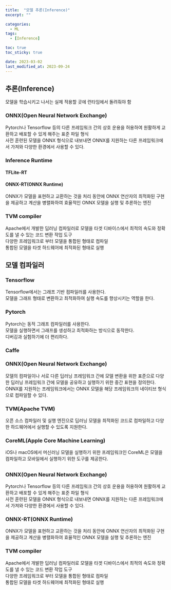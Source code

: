 ```yaml
---
title:  "모델 추론(Inference)"
excerpt: ""

categories:
  - ML
tags:
  - [Inference]

toc: true
toc_sticky: true

date: 2023-03-02
last_modified_at: 2023-09-24
---
```


## 추론(Inference)  
모델을 학습시키고 나서는 실제 적용할 곳에 
런타임에서 돌려줘야 함

### ONNX(Open Neural Network Exchange)  
Pytorch나 Tensorflow 등의 다른 프레임워크 간의 상호 운용을 허용하여 원활하게 교환하고 배포할 수 있게 해주는 표준 파일 형식  
사전 훈련된 모델을 ONNX 형식으로 내보내면 ONNX를 지원하는 다른 프레임워크에서 가져와 다양한 환경에서 사용할 수 있다.  

### Inference Runtime  
#### TFLite-RT  

#### ONNX-RT(ONNX Runtime)  
ONNX가 모델을 표현하고 교환하는 것을 처리 동안에 ONNX 연산자의 최적화된 구현을 제공하고 계산을 병렬화하여 효율적인 ONNX 모델을 실행 및 추론하는 엔진  

### TVM compiler  
Apache에서 개발한 딥러닝 컴파일러로 모델을 타겟 디바이스에서 최적의 속도와 정확도를 낼 수 있는 코드 변환 작업 도구  
다양한 프레임워크로 부터 모델을 통합된 형태로 컴파일  
통합된 모델을 타겟 하드웨어에 최적화된 형태로 실행  




## 모델 컴파일러  
### Tensorflow  
Tensorflow에서는 그래프 기반 컴파일러를 사용한다.  
모델을 그래프 형태로 변환하고 최적화하여 실행 속도를 향상시키는 역할을 한다.  

### Pytorch  
Pytorch는 동적 그래프 컴파일러를 사용한다.  
모델을 실행하면서 그래프를 생성하고 최적화하는 방식으로 동작한다.  
디버깅과 실험하기에 더 편리하다.  

### Caffe  


### ONNX(Open Neural Network Exchange)  
모델의 컴파일이나 서로 다른 딥러닝 프레임워크 간에 모델 변환을 위한 표준으로 다양한 딥러닝 프레임워크 간에 모델을 공유하고 실행하기 위한 중간 표현을 정의한다.  
ONNX를 지원하는 프레임워크에서는 ONNX 모델을 해당 프레임워크의 네이티브 형식으로 컴파일할 수 있다.  

### TVM(Apache TVM)  
오픈 소스 컴파일러 및 실행 엔진으로 딥러닝 모델을 최적화된 코드로 컴파일하고 다양한 하드웨어에서 실행할 수 있도록 지원한다.  

### CoreML(Apple Core Machine Learning)  
iOS나 macOS에서 머신러닝 모델을 실행하기 위한 프레임워크인 CoreML은 모델을 컴파일하고 모바일에서 실행하기 위한 도구를 제공한다.  

## 
### ONNX(Open Neural Network Exchange)  
Pytorch나 Tensorflow 등의 다른 프레임워크 간의 상호 운용을 허용하여 원활하게 교환하고 배포할 수 있게 해주는 표준 파일 형식  
사전 훈련된 모델을 ONNX 형식으로 내보내면 ONNX를 지원하는 다른 프레임워크에서 가져와 다양한 환경에서 사용할 수 있다.  

### ONNX-RT(ONNX Runtime)  
ONNX가 모델을 표현하고 교환하는 것을 처리 동안에 ONNX 연산자의 최적화된 구현을 제공하고 계산을 병렬화하여 효율적인 ONNX 모델을 실행 및 추론하는 엔진  

### TVM compiler  
Apache에서 개발한 딥러닝 컴파일러로 모델을 타겟 디바이스에서 최적의 속도와 정확도를 낼 수 있는 코드 변환 작업 도구  
다양한 프레임워크로 부터 모델을 통합된 형태로 컴파일  
통합된 모델을 타겟 하드웨어에 최적화된 형태로 실행  
